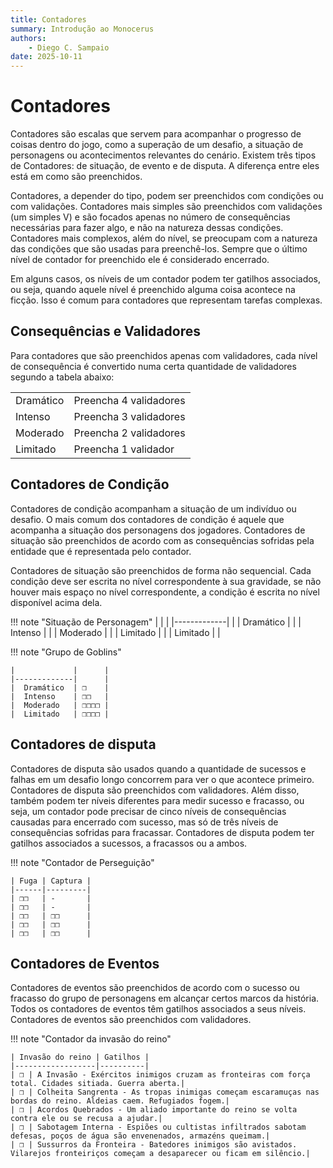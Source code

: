 ```yaml
---
title: Contadores
summary: Introdução ao Monocerus
authors:
    - Diego C. Sampaio
date: 2025-10-11
---
```


# Contadores

Contadores são escalas que servem para acompanhar o progresso de coisas dentro do jogo, como a superação de um desafio, a situação de personagens ou acontecimentos relevantes do cenário. Existem três tipos de Contadores: de situação, de evento e de disputa. A diferença entre eles está em como são preenchidos. 

Contadores, a depender do tipo, podem ser preenchidos com condições ou com validações. Contadores mais simples são preenchidos com validações (um simples V) e são focados apenas no número de consequências necessárias para fazer algo, e não na natureza dessas condições. Contadores mais complexos, além do nível, se preocupam com a natureza das condições que são usadas para preenchê-los. Sempre que o último nível de contador for preenchido ele é considerado encerrado.

Em alguns casos, os níveis de um contador podem ter gatilhos associados, ou seja, quando aquele nível é preenchido alguma coisa acontece na ficção. Isso é comum para contadores que representam tarefas complexas.

## Consequências e Validadores

Para contadores que são preenchidos apenas com validadores, cada nível de consequência é convertido numa certa quantidade de validadores segundo a tabela abaixo:

|           |                        |
|-----------|------------------------|
| Dramático | Preencha 4 validadores |
| Intenso   | Preencha 3 validadores |
| Moderado  | Preencha 2 validadores |
| Limitado  | Preencha 1 validador   |

## Contadores de Condição

Contadores de condição acompanham a situação de um indivíduo ou desafio. O mais comum dos contadores de condição é aquele que acompanha a situação dos personagens dos jogadores. Contadores de situação são preenchidos de acordo com as consequências sofridas pela entidade que é representada pelo contador.

Contadores de situação são preenchidos de forma não sequencial. Cada condição deve ser escrita no nível correspondente à sua gravidade, se não houver mais espaço no nível correspondente, a condição é escrita no nível disponível acima dela.

!!! note "Situação de Personagem"
    |             | |
    |-------------| |
    |  Dramático  | |
    |  Intenso    |	|
    |  Moderado   | |
    |  Limitado   | |
    |  Limitado   | | 

!!! note "Grupo de Goblins"

    |             |      |
    |-------------|      |
    |  Dramático  | ❒    |
    |  Intenso    |	❒❒   |    
    |  Moderado   | ❒❒❒❒ |
    |  Limitado   | ❒❒❒❒ |  

## Contadores de disputa

Contadores de disputa são usados quando a quantidade de sucessos e falhas em um desafio longo concorrem para ver o que acontece primeiro. Contadores de disputa são preenchidos com validadores. Além disso, também podem ter níveis diferentes para medir sucesso e fracasso, ou seja, um contador pode precisar de cinco níveis de consequências causadas para encerrado com sucesso, mas só de três níveis de consequências sofridas para fracassar. Contadores de disputa podem ter gatilhos associados a sucessos, a fracassos ou a ambos. 

!!! note "Contador de Perseguição"

    | Fuga | Captura |
    |------|---------| 
    | ❒❒   | -       |
    | ❒❒   | -       |
    | ❒❒   | ❒❒      |
    | ❒❒   | ❒❒      |
    | ❒❒   | ❒❒      | 

## Contadores de Eventos

Contadores de eventos são preenchidos de acordo com o sucesso ou fracasso do grupo de personagens  em alcançar certos marcos da história. Todos os contadores de eventos têm gatilhos associados a seus níveis. Contadores de eventos são preenchidos com validadores.

!!! note "Contador da invasão do reino"

    | Invasão do reino | Gatilhos |
    |------------------|----------|
    | ❒ | A Invasão - Exércitos inimigos cruzam as fronteiras com força total. Cidades sitiada. Guerra aberta.|
    | ❒ | Colheita Sangrenta - As tropas inimigas começam escaramuças nas bordas do reino. Aldeias caem. Refugiados fogem.|
    | ❒ | Acordos Quebrados - Um aliado importante do reino se volta contra ele ou se recusa a ajudar.|
    | ❒ | Sabotagem Interna - Espiões ou cultistas infiltrados sabotam defesas, poços de água são envenenados, armazéns queimam.|
    | ❒ | Sussurros da Fronteira - Batedores inimigos são avistados. Vilarejos fronteiriços começam a desaparecer ou ficam em silêncio.|





